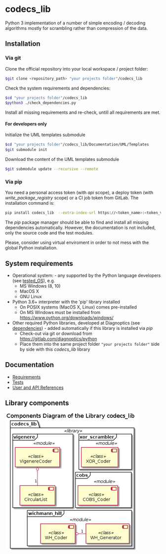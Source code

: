 # codecs_lib

Python 3 implementation of a number of simple encoding / decoding algorithms mostly for scrambling rather than compression of the data.

## Installation

### Via git

Clone the official repository into your local workspace / project folder:

```bash
$git clone <repository_path> "your projects folder"/codecs_lib
```

Check the system requirements and dependencies:

```bash
$cd "your projects folder"/codecs_lib
$python3 ./check_dependencies.py
```

Install all missing requirements and re-check, untill all requirements are met.

#### For developers only

Initialize the UML templates submodule

```bash
$cd "your projects folder"/codecs_lib/Documentation/UML/Templates
$git submodule init
```

Download the content of the UML templates submodule

```bash
$git submodule update --recursive --remote
```

### Via pip

You need a personal access token (with *api* scope), a deploy token (with *write_package_registry* scope) or a CI job token from GitLab. The installation command is:

```bash
pip install codecs_lib  --extra-index-url https://<token_name>:<token_value>@gitlab.com/api/v4/projects/25522607/packages/pypi/simple
```

The *pip* package manager should be able to find and install all missing dependencies automatically. However, the documentation is not included, only the source code and the test modules.

Please, consider using virtual enviroment in order to not mess with the global Python installation.

## System requirements

* Operational system: - any supported by the Python language developers (see [tested_OS](./Documentation/Tests/tested_OS.md)), e.g.
  * MS Windows (8, 10)
  * MacOS X
  * GNU Linux
* Python 3.6+ interpreter with the 'pip' library installed
  * On POSIX systems (MacOS X, Linux) comes pre-installed
  * On MS Windows must be installed from https://www.python.org/downloads/windows/
* Other required Python libraries, developed at Diagnoptics (see [dependencies](./Dependencies.md)) - added automatically if this library is installed via *pip*
  * Check-out via git or download from https://gitlab.com/diagnoptics/python
  * Place them into the same project folder `"your projects folder"` side by side with this *codecs_lib* library

## Documentation

* [Requirements](./Documentation/Requirements/index.md)
* [Tests](./Documentation/Tests/index.md)
* [User and API References](./Documentation/References/index.md)

## Library components

![Library components](./Documentation/UML/codecs_lib_components.png)
